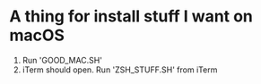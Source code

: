 # A thing for install stuff I want on macOS

1. Run 'GOOD\_MAC.SH'
2. iTerm should open. Run 'ZSH\_STUFF.SH' from iTerm
